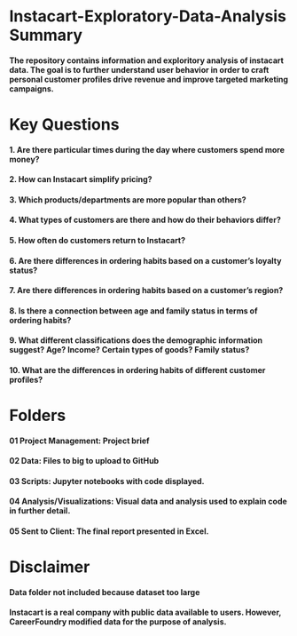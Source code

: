 # Instacart-Exploratory-Data-Analysis Summary
#### The repository contains information and exploritory analysis of instacart data. The goal is to further understand user behavior in order to craft personal customer profiles drive revenue and improve targeted marketing campaigns. 

# Key Questions
#### 1. Are there particular times during the day where customers spend more money?
#### 2. How can Instacart simplify pricing?
#### 3. Which products/departments are more popular than others?
#### 4. What types of customers are there and how do their behaviors differ?
#### 5. How often do customers return to Instacart?
#### 6. Are there differences in ordering habits based on a customer’s loyalty status?
#### 7. Are there differences in ordering habits based on a customer’s region?
#### 8. Is there a connection between age and family status in terms of ordering habits?
#### 9. What different classifications does the demographic information suggest? Age? Income? Certain types of goods? Family status?
#### 10. What are the differences in ordering habits of different customer profiles?

# Folders
#### 01 Project Management: Project brief
#### 02 Data: Files to big to upload to GitHub
#### 03 Scripts: Jupyter notebooks with code displayed.
#### 04 Analysis/Visualizations: Visual data and analysis used to explain code in further detail.
#### 05 Sent to Client: The final report presented in Excel.

# Disclaimer 
#### Data folder not included because dataset too large
#### Instacart is a real company with public data available to users. However, CareerFoundry modified data for the purpose of analysis.
